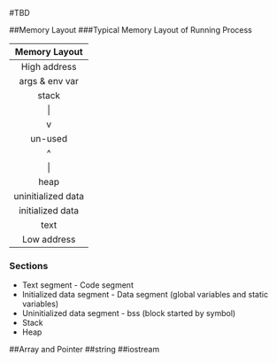 #TBD

##Memory Layout
###Typical Memory Layout of Running Process

 | Memory Layout         |
 | :-------------------: |
 | High address          |
 | args & env var        |
 | stack                 |
 | &#124;                |
 | v                     |
 | un-used               |
 | ^                     |
 | &#124;                |
 | heap                  |
 | uninitialized data    |
 | initialized data      |
 | text                  |
 | Low address           |

### Sections
- Text segment - Code segment
- Initialized data segment - Data segment (global variables and static variables)
- Uninitialized data segment - bss (block started by symbol)
- Stack
- Heap

##Array and Pointer
##string
##iostream
